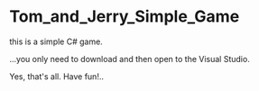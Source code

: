 # Tom_and_Jerry_Simple_Game
this is a simple C# game.

...you only need to download and then open to the Visual Studio.

Yes, that's all. Have fun!..
